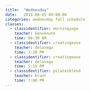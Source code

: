 ```yaml
---
title:  "Wednesday"
date:   2015-08-05 00:00:00
categories: wednesday fall schedule
classes:
  - classidentifier: morningyoga
    teacher: benvenuto
    time: 08:30 AM
  - classidentifier: creatingease
    teacher: delavega
    time: 3:30 PM
  - classidentifier: creatingease
    teacher: delavega
    time: 5:15 PM
  - classidentifier: pilatesblend
    teacher: brant
    time: 7:00 PM
---
```

